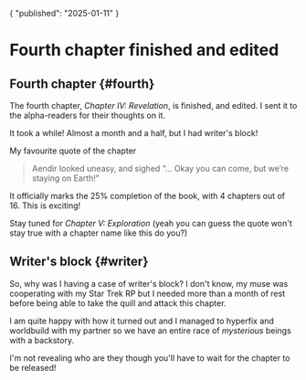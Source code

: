 {
"published": "2025-01-11"
}

# Fourth chapter finished and edited 

## Fourth chapter {#fourth}
The fourth chapter, _Chapter IV: Revelation_, is finished, and edited. I sent it to the
alpha-readers for their thoughts on it. 

It took a while! Almost a month and a half, but I had writer's block! 

My favourite quote of the chapter

> Aendir looked uneasy, and sighed “… Okay you can come, but we’re staying on Earth!”

It officially marks the 25% completion of the book, with 4 chapters out of 16.
This is exciting!

Stay tuned for _Chapter V: Exploration_ (yeah you can guess the quote won't stay
true with a chapter name like this do you?)

## Writer's block {#writer}
So, why was I having a case of writer's block? I don't know, my muse was
cooperating with my Star Trek RP but I needed more than a month of rest before
being able to take the quill and attack this chapter.

I am quite happy with how it turned out and I managed to hyperfix and
worldbuild with my partner so we have an entire race of	_mysterious_ beings with
a backstory. 

I'm not revealing who are they though you'll have to wait for the chapter to be
released!
